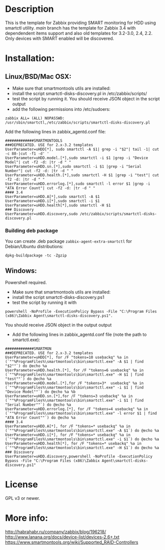 # Description
This is the template for Zabbix providing SMART monitoring for HDD using smartctl utility.
*main* branch has the template for Zabbix 3.4 with dependendent items support and also old templates for 3.2-3.0, 2.4, 2.2. Only devices with SMART enabled will be discovered.

# Installation:
## Linux/BSD/Mac OSX:
- Make sure that smartmontools utils are installed:
- install the script smartctl-disks-discovery.pl in /etc/zabbix/scripts/
- test the script by running it. You should receive JSON object in the script output
- add the following permissions into /etc/sudoers:
```
zabbix ALL= (ALL) NOPASSWD: /usr/sbin/smartctl,/etc/zabbix/scripts/smartctl-disks-discovery.pl
```
Add the following lines in zabbix_agentd.conf file:
```
#############SMARTMONTOOLS
###DEPRECATED. USE for 2.x-3.2 templates
UserParameter=uHDD[*], sudo smartctl -A $1| grep -i "$2"| tail -1| cut -c 88-|cut -f1 -d' '
UserParameter=uHDD.model.[*],sudo smartctl -i $1 |grep -i "Device Model"| cut -f2 -d: |tr -d " "
UserParameter=uHDD.sn.[*],sudo smartctl -i $1 |grep -i "Serial Number"| cut -f2 -d: |tr -d " "
UserParameter=uHDD.health.[*],sudo smartctl -H $1 |grep -i "test"| cut -f2 -d: |tr -d " "
UserParameter=uHDD.errorlog.[*],sudo smartctl -l error $1 |grep -i "ATA Error Count"| cut -f2 -d: |tr -d " "
#### 3.4
UserParameter=uHDD.A[*],sudo smartctl -A $1
UserParameter=uHDD.i[*],sudo smartctl -i $1
UserParameter=uHDD.health[*],sudo smartctl -H $1
### Discovery
UserParameter=uHDD.discovery,sudo /etc/zabbix/scripts/smartctl-disks-discovery.pl
```
### Building deb package
You can create .deb package `zabbix-agent-extra-smartctl` for Debian/Ubuntu distributions:
```shell
dpkg-buildpackage -tc -Zgzip
```

## Windows:
Powershell required.

- Make sure that smartmontools utils are installed:
- install the script smartctl-disks-discovery.ps1
- test the script by running it with
```
powershell -NoProfile -ExecutionPolicy Bypass -File "C:\Program Files (x86)\Zabbix Agent\smartctl-disks-discovery.ps1".
```
You should receive JSON object in the output output
- Add the following lines in zabbix_agentd.conf file (note the path to smartctl.exe):
```
#############SMARTMON
###DEPRECATED. USE for 2.x-3.2 templates
UserParameter=uHDD[*], for /F "tokens=10 usebackq" %a in (`""%ProgramFiles%\smartmontools\bin\smartctl.exe" -A $1 | find "$2""`) do @echo %a
UserParameter=uHDD.health.[*], for /F "tokens=6 usebackq" %a in (`""%ProgramFiles%\smartmontools\bin\smartctl.exe" -H $1 | find "test""`) do @echo %a
UserParameter=uHDD.model.[*],for /F "tokens=3*  usebackq" %a in (`""%ProgramFiles%\smartmontools\bin\smartctl.exe" -i $1 | find "Device Model""`) do @echo %a %b
UserParameter=uHDD.sn.[*],for /F "tokens=3 usebackq" %a in (`""%ProgramFiles%\smartmontools\bin\smartctl.exe" -i $1 | find "Serial Number""`) do @echo %a
UserParameter=uHDD.errorlog.[*], for /F "tokens=4 usebackq" %a in (`""%ProgramFiles%\smartmontools\bin\smartctl.exe" -l error $1 | find "ATA Error Count""`) do @echo %a
#### 3.4
UserParameter=uHDD.A[*], for /F "tokens=* usebackq" %a in (`""%ProgramFiles%\smartmontools\bin\smartctl.exe" -A $1`) do @echo %a
UserParameter=uHDD.i[*], for /F "tokens=* usebackq" %a in (`""%ProgramFiles%\smartmontools\bin\smartctl.exe" -i $1`) do @echo %a
UserParameter=uHDD.health[*], for /F "tokens=* usebackq" %a in (`""%ProgramFiles%\smartmontools\bin\smartctl.exe" -H $1`) do @echo %a
### Discovery
UserParameter=uHDD.discovery,powershell -NoProfile -ExecutionPolicy Bypass -File "C:\Program Files (x86)\Zabbix Agent\smartctl-disks-discovery.ps1"
```

# License
GPL v3 or newer.

# More info:  
http://habrahabr.ru/company/zabbix/blog/196218/  
http://www.lanana.org/docs/device-list/devices-2.6+.txt  
https://www.smartmontools.org/wiki/Supported_RAID-Controllers  
